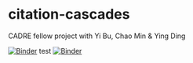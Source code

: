 # citation-cascades
CADRE fellow project with Yi Bu, Chao Min &amp; Ying Ding

[![Binder](https://mybinder.org/badge_logo.svg)](https://mybinder.org/v2/gh/iuni-cadre/Fellow2-citation-cascades.git/96f95dd1c119aa795c504244cd055216741d51b9)
test
[![Binder](http://acf9990e6b88411e991df02800e92ef4-155764054.us-east-2.elb.amazonaws.com/badge_logo.svg)](http://acf9990e6b88411e991df02800e92ef4-155764054.us-east-2.elb.amazonaws.com/v2/gh/iuni-cadre/Fellow2-citation-cascades.git/2ebe0cb6fc6f278c2d38319bf4dbfbe3ddb7db08)
